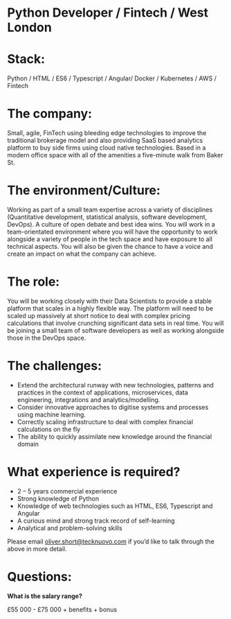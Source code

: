 
# Python Developer / Fintech / West London 

# Stack: 

Python / HTML / ES6 / Typescript / Angular/ Docker / Kubernetes / AWS / Fintech  

# The company: 

Small, agile, FinTech using bleeding edge technologies to improve the traditional brokerage model and also providing SaaS based analytics platform to buy side firms using cloud native technologies. Based in a modern office space with all of the amenities a five-minute walk from Baker St. 

# The environment/Culture: 

Working as part of a small team expertise across a variety of disciplines (Quantitative development, statistical analysis, software development, DevOps). A culture of open debate and best idea wins. 
You will work in a team-orientated environment where you will have the opportunity to work alongside a variety of people in the tech space and have exposure to all technical aspects. You will also be given the chance to have a voice and create an impact on what the company can achieve.  

# The role: 

You will be working closely with their Data Scientists to provide a stable platform that scales in a highly flexible way. The platform will need to be scaled up massively at short notice to deal with complex pricing calculations that involve crunching significant data sets in real time. You will be joining a small team of software developers as well as working alongside those in the DevOps space. 

# The challenges: 

-	Extend the architectural runway with new technologies, patterns and practices in the context of applications, microservices, data engineering, integrations and analytics/modelling.
-	Consider innovative approaches to digitise systems and processes using machine learning.
-	Correctly scaling infrastructure to deal with complex financial calculations on the fly
-	The ability to quickly assimilate new knowledge around the financial domain 

# What experience is required?

-	2 – 5 years commercial experience 
-	Strong knowledge of Python
-	Knowledge of web technologies such as HTML, ES6, Typescript and Angular
-	A curious mind and strong track record of self-learning 
-	Analytical and problem-solving skills

Please email oliver.short@tecknuovo.com if you’d like to talk through the above in more detail.

# Questions:
**What is the salary range?**

£55 000 - £75 000 + benefits + bonus 

